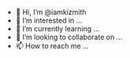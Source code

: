 - 👋 Hi, I’m @iamkizmith
- 👀 I’m interested in ...
- 🌱 I’m currently learning ...
- 💞️ I’m looking to collaborate on ...
- 📫 How to reach me ...

<!---
iamkizmith/iamkizmith is a ✨ special ✨ repository because its `README.md` (this file) appears on your GitHub profile.
You can click the Preview link to take a look at your changes.
--->
